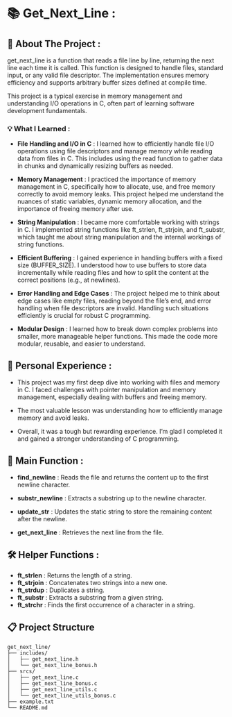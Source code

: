 # 📚 Get_Next_Line :



## 🎯 About The Project :

get_next_line is a function that reads a file line by line, returning the next line each time it is called. This function is designed to handle files, standard input, or any valid file descriptor. The implementation ensures memory efficiency and supports arbitrary buffer sizes defined at compile time.

This project is a typical exercise in memory management and understanding I/O operations in C, often part of learning software development fundamentals.

### 💡 What I Learned : 

- **File Handling and I/O in C** : I learned how to efficiently handle file I/O operations using file descriptors and manage memory while reading data from files in C. This includes using the read function to gather data in chunks and dynamically resizing buffers as needed.

- **Memory Management** : I practiced the importance of memory management in C, specifically how to allocate, use, and free memory correctly to avoid memory leaks. This project helped me understand the nuances of static variables, dynamic memory allocation, and the importance of freeing memory after use.

- **String Manipulation** : I became more comfortable working with strings in C. I implemented string functions like ft_strlen, ft_strjoin, and ft_substr, which taught me about string manipulation and the internal workings of string functions.

- **Efficient Buffering** : I gained experience in handling buffers with a fixed size (BUFFER_SIZE). I understood how to use buffers to store data incrementally while reading files and how to split the content at the correct positions (e.g., at newlines).

- **Error Handling and Edge Cases** : The project helped me to think about edge cases like empty files, reading beyond the file’s end, and error handling when file descriptors are invalid. Handling such situations efficiently is crucial for robust C programming.

- **Modular Design** : I learned how to break down complex problems into smaller, more manageable helper functions. This made the code more modular, reusable, and easier to understand.

## 🌱 Personal Experience :

- This project was my first deep dive into working with files and memory in C. I faced challenges with pointer manipulation and memory management, especially dealing with buffers and freeing memory.
  
- The most valuable lesson was understanding how to efficiently manage memory and avoid leaks.

- Overall, it was a tough but rewarding experience. I’m glad I completed it and gained a stronger understanding of C programming.

## 📝 Main Function :

- **find_newline** : Reads the file and returns the content up to the first newline character.

- **substr_newline** : Extracts a substring up to the newline character.

- **update_str** : Updates the static string to store the remaining content after the newline.

- **get_next_line** : Retrieves the next line from the file.

## 🛠️ Helper Functions : 

- **ft_strlen** : Returns the length of a string.
- **ft_strjoin** : Concatenates two strings into a new one.
- **ft_strdup** : Duplicates a string.
- **ft_substr** : Extracts a substring from a given string.
- **ft_strchr** : Finds the first occurrence of a character in a string.

## 📋 Project Structure

```
get_next_line/
├── includes/
│   ├── get_next_line.h
│   └── get_next_line_bonus.h
├── srcs/
│   ├── get_next_line.c
│   ├── get_next_line_bonus.c
│   ├── get_next_line_utils.c
│   └── get_next_line_utils_bonus.c
├── example.txt
└── README.md
```
